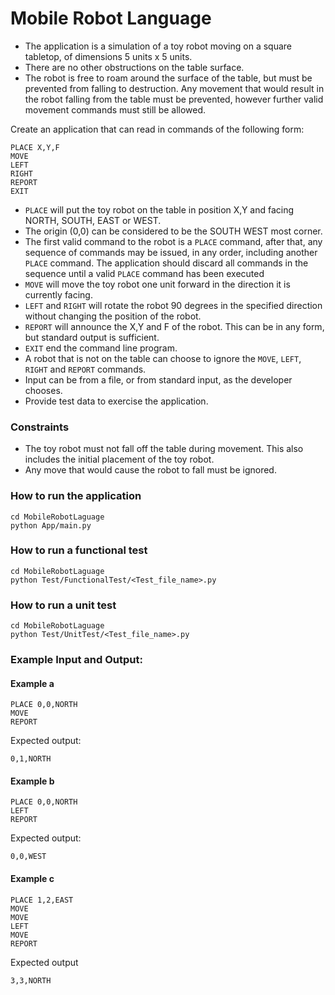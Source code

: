 # Mobile Robot Language
- The application is a simulation of a toy robot moving on a square tabletop, of dimensions 5 units x 5 units.
- There are no other obstructions on the table surface.
- The robot is free to roam around the surface of the table, but must be prevented from falling to destruction. Any movement that would result in the robot falling from the table must be prevented, however further valid movement commands must still be allowed.

Create an application that can read in commands of the following form:

```
PLACE X,Y,F
MOVE
LEFT
RIGHT
REPORT
EXIT
```

- `PLACE` will put the toy robot on the table in position X,Y and facing NORTH, SOUTH, EAST or WEST.
- The origin (0,0) can be considered to be the SOUTH WEST most corner.
- The first valid command to the robot is a `PLACE` command, after that, any sequence of commands may be issued, in any order, including another `PLACE` command. The application should discard all commands in the sequence until a valid `PLACE` command has been executed
- `MOVE` will move the toy robot one unit forward in the direction it is currently facing.
- `LEFT` and `RIGHT` will rotate the robot 90 degrees in the specified direction without changing the position of the robot.
- `REPORT` will announce the X,Y and F of the robot. This can be in any form, but standard output is sufficient.
- `EXIT` end the command line program.
- A robot that is not on the table can choose to ignore the `MOVE`, `LEFT`, `RIGHT` and `REPORT` commands.
- Input can be from a file, or from standard input, as the developer chooses.
- Provide test data to exercise the application.

### Constraints

- The toy robot must not fall off the table during movement. This also includes the initial placement of the toy robot.
- Any move that would cause the robot to fall must be ignored.

### How to run the application

```
cd MobileRobotLaguage
python App/main.py
```

### How to run a functional test

```
cd MobileRobotLaguage
python Test/FunctionalTest/<Test_file_name>.py
```

### How to run a unit test

```
cd MobileRobotLaguage
python Test/UnitTest/<Test_file_name>.py
```

### Example Input and Output:

#### Example a

```
PLACE 0,0,NORTH
MOVE
REPORT
```

Expected output:

```
0,1,NORTH
```

#### Example b

```
PLACE 0,0,NORTH
LEFT
REPORT
```

Expected output:

```
0,0,WEST
```

#### Example c

```
PLACE 1,2,EAST
MOVE
MOVE
LEFT
MOVE
REPORT
```

Expected output

```
3,3,NORTH
```

